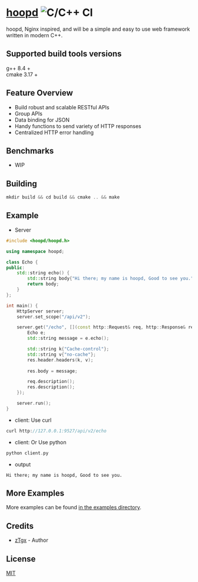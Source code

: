# [hoopd](https://github.com/zTgx/hoopd) ![C/C++ CI](https://github.com/zTgx/hoopd/workflows/C/C++%20CI/badge.svg)
hoopd, Nginx inspired, and will be a simple and easy to use web framework written in modern C++.   

## Supported build tools versions
g++ 8.4  +   
cmake 3.17 +

## Feature Overview
- Build robust and scalable RESTful APIs
- Group APIs
- Data binding for JSON
- Handy functions to send variety of HTTP responses
- Centralized HTTP error handling

## Benchmarks
- WIP

## Building
```c++
mkdir build && cd build && cmake .. && make
```

## Example
* Server
```c++
#include <hoopd/hoopd.h>

using namespace hoopd;

class Echo {
public:
    std::string echo() {
        std::string body{"Hi there; my name is hoopd, Good to see you."};
        return body;
    }
};

int main() {
    HttpServer server;
    server.set_scope("/api/v2");

    server.get("/echo", [](const http::Request& req, http::Response& res) {
        Echo e;
        std::string message = e.echo();

        std::string k{"Cache-control"};
        std::string v{"no-cache"};
        res.header.headers(k, v);
        
        res.body = message;

        req.description();
        res.description();
    });

    server.run();
}
```
* client: Use curl
```c
curl http://127.0.0.1:9527/api/v2/echo
```
* client: Or Use python
```c
python client.py
```
* output 
```
Hi there; my name is hoopd, Good to see you.
```
  
## More Examples
More examples can be found [in the examples directory](examples/).  


## Credits

- [zTgx](https://github.com/zTgx) - Author

## License
[MIT](https://github.com/zTgx/hoopd/blob/master/LICENSE)
